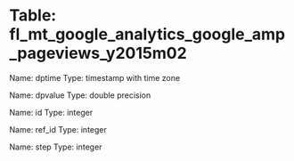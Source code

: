 Table: fl_mt_google_analytics_google_amp_pageviews_y2015m02
===========================================================

Name: dptime
Type: timestamp with time zone

Name: dpvalue
Type: double precision

Name: id
Type: integer

Name: ref_id
Type: integer

Name: step
Type: integer


